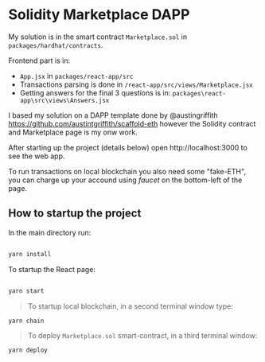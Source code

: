 # Solidity Marketplace DAPP
 
My solution is in the smart contract `Marketplace.sol` in `packages/hardhat/contracts`.

Frontend part is in:
* `App.jsx` in `packages/react-app/src`
* Transactions parsing is done in  `/react-app/src/views/Marketplace.jsx` 
* Getting answers for the final 3 questions is in: `packages\react-app\src\views\Answers.jsx`

I based my solution on a DAPP template done by @austingriffith https://github.com/austintgriffith/scaffold-eth
however the Solidity contract and Marketplace page is my onw work.  

After starting up the project (details below) open http://localhost:3000 to see the web app.

To run transactions on local blockchain you also need some "fake-ETH", you can charge up your accound using *faucet* on the bottom-left of the page. 

## How to startup the project

In the main directory run:

```bash

yarn install

```

To startup the React page:

```bash

yarn start

```

> To startup local blockchain, in a second terminal window type:

```bash
yarn chain

```

> To deploy `Marketplace.sol` smart-contract, in a third terminal window:

```bash
yarn deploy

```
